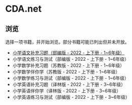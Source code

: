 # CDA.net
## 浏览
选择一项书籍，并开始浏览。部分书籍可能已列出但并未开放。
* [小学语文补充习题（部编版 - 2022 - 上下册 - 1~6年级）](https://miner233.github.io/cda/wizard/ps/chinese/ministry_edition/supplementary_exercises/)
* 小学语文练习与测试（部编版 - 2022 - 上下册 - 1~6年级）
* 小学数学补充习题（苏教版 - 2022 - 上下册 - 1~6年级）
* 小学数学伴你学（苏教版 - 2022 - 上下册 - 1~6年级）
* 小学数学练习与测试（部编版 - 2022 - 上下册 - 1~6年级）
* 小学英语补充习题（译林版 - 2022 - 上下册 - 3~6年级）
* 小学英语伴你学（译林版 - 2022 - 上下册 - 3~6年级）
* 小学英语练习与测试（部编版 - 2022 - 上下册 - 3~6年级）
